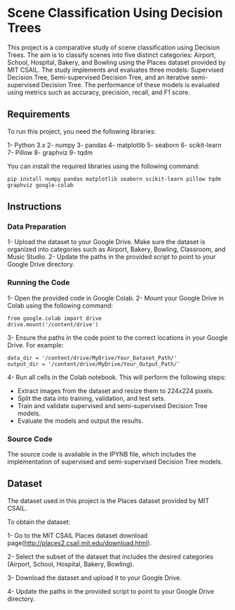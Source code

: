 # Scene Classification Using Decision Trees
This project is a comparative study of scene classification using Decision Trees. The aim is to classify scenes into five distinct categories: Airport, School, Hospital, Bakery, and Bowling using the Places dataset provided by MIT CSAIL. The study implements and evaluates three models: Supervised Decision Tree, Semi-supervised Decision Tree, and an iterative semi-supervised Decision Tree. The performance of these models is evaluated using metrics such as accuracy, precision, recall, and F1 score.

## Requirements
To run this project, you need the following libraries:

1- Python 3.x
2- numpy
3- pandas
4- matplotlib
5- seaborn
6- scikit-learn
7- Pillow
8- graphviz
9- tqdm


You can install the required libraries using the following command:
```
pip install numpy pandas matplotlib seaborn scikit-learn pillow tqdm graphviz google-colab
```

## Instructions
### Data Preparation
1- Upload the dataset to your Google Drive. Make sure the dataset is organized into categories such as Airport, Bakery, Bowling, Classroom, and Music Studio.
2- Update the paths in the provided script to point to your Google Drive directory.

### Running the Code
1- Open the provided code in Google Colab.
2- Mount your Google Drive in Colab using the following command:

```
from google.colab import drive
drive.mount('/content/drive')
```

3- Ensure the paths in the code point to the correct locations in your Google Drive. For example:

```
data_dir = '/content/drive/MyDrive/Your_Dataset_Path/'
output_dir = '/content/drive/MyDrive/Your_Output_Path/'
```

4- Run all cells in the Colab notebook. This will perform the following steps:

* Extract images from the dataset and resize them to 224x224 pixels.
* Split the data into training, validation, and test sets.
* Train and validate supervised and semi-supervised Decision Tree models.
* Evaluate the models and output the results.



### Source Code

The source code is available in the IPYNB file, which includes the implementation of supervised and semi-supervised Decision Tree models.

## Dataset

The dataset used in this project is the Places dataset provided by MIT CSAIL.

To obtain the dataset:

1- Go to the MIT CSAIL Places dataset download page(http://places2.csail.mit.edu/download.html).

2- Select the subset of the dataset that includes the desired categories (Airport, School, Hospital, Bakery, Bowling).

3- Download the dataset and upload it to your Google Drive.

4- Update the paths in the provided script to point to your Google Drive directory.





